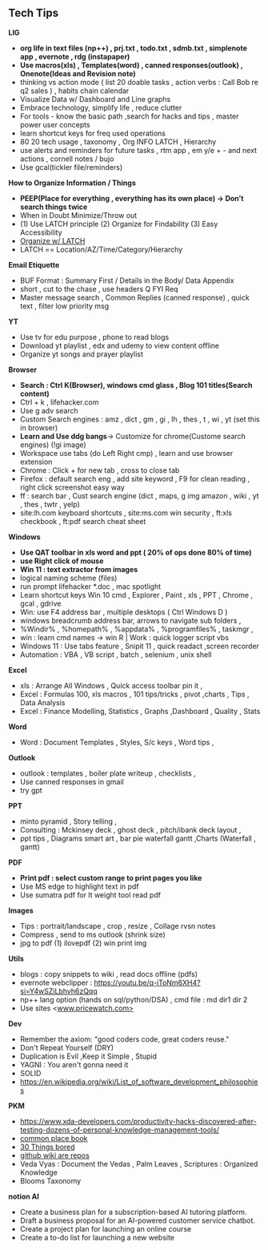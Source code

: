## Tech Tips
**LIG**
- **org life in text files (np++) , prj.txt , todo.txt , sdmb.txt , simplenote app , evernote , rdg (instapaper)**
- **Use macros(xls) , Templates(word) , canned responses(outlook) , Onenote(Ideas and Revision note)**
- thinking vs action mode ( list 20 doable tasks , action verbs : Call Bob re q2 sales ) , habits chain calendar
- Visualize Data w/ Dashboard and Line graphs
- Embrace technology, simplify life , reduce clutter
- For tools - know the basic path ,search for hacks and tips , master power user concepts
- learn shortcut keys for freq used operations
- 80 20 tech usage , taxonomy , Org INFO LATCH , Hierarchy
- use alerts and reminders for future tasks , rtm app , em y/e + - and next actions , cornell notes / bujo
- Use gcal(tickler file/reminders)


**How to Organize Information / Things** 
* **PEEP(Place for everything , everything has its own place) -> Don’t search things twice**
* When in Doubt Minimize/Throw out
* (1) Use LATCH principle (2) Organize for Findability (3) Easy Accessibility
* [Organize  w/ LATCH](https://parsonsdesign4.wordpress.com/resources/latch-methods-of-norganization/)
* LATCH == Location/AZ/Time/Category/Hierarchy 

**Email Etiquette**
- BUF Format : Summary First / Details in the Body/ Data Appendix
- short , cut to the chase , use headers Q FYI Req
- Master message search , Common Replies (canned response) , quick text , filter low priority msg

**YT**
- Use tv for edu purpose , phone to read blogs
- Download yt playlist , edx and udemy to view content offline
- Organize yt songs and prayer playlist

**Browser**
- **Search : Ctrl K(Browser), windows cmd glass , Blog 101 titles(Search content)**
- Ctrl + k , lifehacker.com
- Use g adv search 
- Custom Search engines : amz , dict , gm , gi , lh , thes , t , wi , yt (set this in browser)
- **Learn and Use ddg bangs**-> Customize for chrome(Custome search engines) (!gi image)
- Workspace use tabs (do Left Right cmp) , learn and use browser extension
- Chrome : Click + for new tab , cross to close tab
- Firefox : default search eng , add site keyword , F9 for clean reading , right click screenshot easy way
- ff : search bar , Cust search engine (dict , maps, g img amazon , wiki , yt , thes , twtr , yelp)
- site:lh.com keyboard shortcuts , site:ms.com win security , ft:xls checkbook , ft:pdf search cheat sheet

**Windows**
- **Use QAT toolbar in xls word and ppt ( 20% of ops done 80% of time)**
- **use Right click of mouse**
- **Win 11 : text extractor from images**
- logical naming scheme (files)
- run prompt lifehacker \*.doc , mac spotlight
- Learn shortcut keys Win 10 cmd , Explorer , Paint , xls , PPT , Chrome , gcal , gdrive
- Win: use F4 address bar , multiple desktops ( Ctrl Windows D )
- windows breadcrumb address bar, arrows to navigate sub folders ,
- %Windir% , %homepath% , %appdata% , %programfiles% , taskmgr ,
- win : learn cmd names -> win R | Work : quick logger script vbs 
- Windows 11 : Use tabs feature , Snipit 11 ,  quick readact ,screen recorder
- Automation : VBA , VB script , batch , selenium , unix shell

**Excel**
- xls : Arrange All Windows , Quick access toolbar pin it ,
- Excel : Formulas 100, xls macros , 101 tips/tricks , pivot ,charts , Tips , Data Analysis
- Excel : Finance Modelling, Statistics , Graphs ,Dashboard , Quality , Stats

**Word**
- Word : Document Templates , Styles, S/c keys , Word tips ,

**Outlook**
- outlook : templates , boiler plate writeup , checklists ,
- Use canned responses in gmail
- try gpt
  
**PPT**
- minto pyramid , Story telling , 
- Consulting : Mckinsey deck , ghost deck , pitch/ibank deck layout , 
- ppt tips , Diagrams smart art , bar pie waterfall gantt ,Charts (Waterfall , gantt)

**PDF**
- **Print pdf : select custom range to print pages you like**
- Use MS edge to highlight text in pdf
- Use sumatra pdf for lt weight tool read pdf 

**Images**
- Tips : portrait/landscape , crop , resize , Collage rvsn notes
- Compress , send to ms outlook (shrink size)
- jpg to pdf (1) ilovepdf (2) win print img 

**Utils**
- blogs : copy snippets to wiki , read docs offline (pdfs)
- evernote webclipper : https://youtu.be/q-iToNm6XH4?si=Y4wSZiLbhvh6zQqq
- np++ lang option (hands on sql/python/DSA) , cmd file : md dir1 dir 2
- Use sites <www.pricewatch.com>

**Dev**
* Remember the axiom: "good coders code, great coders reuse."
* Don't Repeat Yourself (DRY) 
* Duplication is Evil ,Keep it Simple , Stupid
* YAGNI : You aren't gonna need it  
* SOLID 
* https://en.wikipedia.org/wiki/List_of_software_development_philosophies


**PKM**
* https://www.xda-developers.com/productivity-hacks-discovered-after-testing-dozens-of-personal-knowledge-management-tools/
* [common place book](https://ryanholiday.net/how-and-why-to-keep-a-commonplace-book/)
* [30 Things bored](https://www.thegeekstuff.com/2010/03/30-things-to-do-when-you-are-bored-and-have-a-computer/)
* [github wiki are repos](https://www.youtube.com/watch?v=U18COUDlzu8&list=PLmMyXRtEtJEb0qXMQIZEvGmTDqDLuxkCA&index=24&pp=gAQBiAQB)
* Veda Vyas : Document the Vedas , Palm Leaves , Scriptures : Organized Knowledge
* Blooms Taxonomy

**notion AI**
* Create a business plan for a subscription-based AI tutoring platform.
* Draft a business proposal for an AI-powered customer service chatbot.
* Create a project plan for launching an online course
* Create a to-do list for launching a new website
